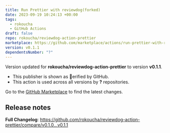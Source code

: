```yaml
---
title: Run Prettier with reviewdog(forked)
date: 2023-09-19 10:24:13 +00:00
tags:
  - rokoucha
  - GitHub Actions
draft: false
repo: rokoucha/reviewdog-action-prettier
marketplace: https://github.com/marketplace/actions/run-prettier-with-reviewdog-forked
version: v0.1.1
dependentsNumber: "?"
---
```



Version updated for **rokoucha/reviewdog-action-prettier** to version **v0.1.1**.
- This publisher is shown as erified by GitHub.
- This action is used across all versions by **?** repositories.

Go to the [GitHub Marketplace](https://github.com/marketplace/actions/run-prettier-with-reviewdog-forked) to find the latest changes.

## Release notes

**Full Changelog**: https://github.com/rokoucha/reviewdog-action-prettier/compare/v0.1.0...v0.1.1

